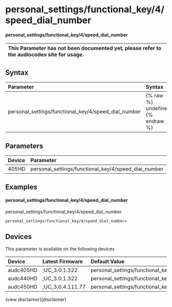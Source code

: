 ﻿---
description: personal_settings/functional_key/4/speed_dial_number
search: false
---

# personal_settings/functional_key/4/speed_dial_number

#### personal_settings/functional_key/4/speed_dial_number


| This Parameter has not been documented yet, please refer to the audiocodes site for usage.  |
| :--- |

## Syntax
| Parameter | Syntax |
| :--- | :--- |
|personal_settings/functional_key/4/speed_dial_number | {% raw %} undefined {% endraw %} |

## Parameters
|Device|Parameter|value|Description|
|:---|:---|:---|:---|
| 405HD | personal_settings/functional_key/4/speed_dial_number |  |  |

## Examples
#### personal_settings/functional_key/4/speed_dial_number

personal_settings/functional_key/4/speed_dial_number

```
personal_settings/functional_key/4/speed_dial_number=
```

## Devices
This parameter is available on the following devices

| Device | Latest Firmware | Default Value |
|:---|:---|:---|
| audc405HD | ;UC_3.0.1.322 | personal_settings/functional_key/4/speed_dial_number= 
| audc440HD | ;UC_3.0.1.322 | personal_settings/functional_key/4/speed_dial_number= 
| audc450HD | ;UC_3.0.4.111.77 | personal_settings/functional_key/4/speed_dial_number= 

(view disclaimer)[disclaimer]
